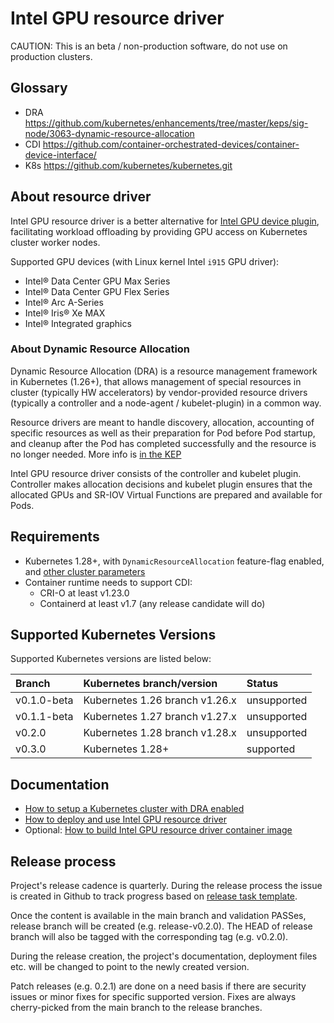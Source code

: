 # Intel GPU resource driver

CAUTION: This is an beta / non-production software, do not use on production clusters.

## Glossary

- DRA https://github.com/kubernetes/enhancements/tree/master/keps/sig-node/3063-dynamic-resource-allocation
- CDI https://github.com/container-orchestrated-devices/container-device-interface/
- K8s https://github.com/kubernetes/kubernetes.git

## About resource driver

Intel GPU resource driver is a better alternative for
[Intel GPU device plugin](https://github.com/intel/intel-device-plugins-for-kubernetes/tree/main/cmd/gpu_plugin),
facilitating workload offloading by providing GPU access on Kubernetes cluster worker nodes.

Supported GPU devices (with Linux kernel Intel `i915` GPU driver):
- Intel® Data Center GPU Max Series
- Intel® Data Center GPU Flex Series
- Intel® Arc A-Series
- Intel® Iris® Xe MAX
- Intel® Integrated graphics

### About Dynamic Resource Allocation

Dynamic Resource Allocation (DRA) is a resource management framework in Kubernetes (1.26+), that
allows management of special resources in cluster (typically HW accelerators) by vendor-provided
resource drivers (typically a controller and a node-agent / kubelet-plugin) in a common way.

Resource drivers are meant to handle discovery, allocation, accounting of specific resources as well
as their preparation for Pod before Pod startup, and cleanup after the Pod has completed successfully
and the resource is no longer needed. More info is
[in the KEP](https://github.com/kubernetes/enhancements/tree/master/keps/sig-node/3063-dynamic-resource-allocation)

Intel GPU resource driver consists of the controller and kubelet plugin. Controller makes allocation
decisions and kubelet plugin ensures that the allocated GPUs and SR-IOV Virtual Functions are prepared
and available for Pods.

## Requirements

- Kubernetes 1.28+, with `DynamicResourceAllocation` feature-flag enabled, and [other cluster parameters](hack/clusterconfig.yaml)
- Container runtime needs to support CDI:
  - CRI-O at least v1.23.0
  - Containerd at least v1.7 (any release candidate will do)

## Supported Kubernetes Versions

Supported Kubernetes versions are listed below:

| Branch            | Kubernetes branch/version       | Status      |
|:------------------|:--------------------------------|:------------|
| v0.1.0-beta       | Kubernetes 1.26 branch v1.26.x  | unsupported |
| v0.1.1-beta       | Kubernetes 1.27 branch v1.27.x  | unsupported |
| v0.2.0            | Kubernetes 1.28 branch v1.28.x  | unsupported |
| v0.3.0            | Kubernetes 1.28+                | supported   |

[Kubernetes cluster]: https://kubernetes.io/docs/setup/independent/create-cluster-kubeadm/

## Documentation

- [How to setup a Kubernetes cluster with DRA enabled](doc/CLUSTER_SETUP.md)
- [How to deploy and use Intel GPU resource driver](doc/gpu/USAGE.md)
- Optional: [How to build Intel GPU resource driver container image](doc/gpu/BUILD.md)

## Release process

Project's release cadence is quarterly. During the release process the issue is created in Github
to track progress based on [release task template](release_task_template.md).

Once the content is available in the main branch and validation PASSes, release branch will be
created (e.g. release-v0.2.0). The HEAD of release branch will also be tagged with the corresponding
tag (e.g. v0.2.0).

During the release creation, the project's documentation, deployment files etc. will be changed to
point to the newly created version.

Patch releases (e.g. 0.2.1) are done on a need basis if there are security issues or minor fixes
for specific supported version. Fixes are always cherry-picked from the main branch to the release
branches.
